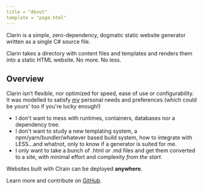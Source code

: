 ```yaml
---
title = "About"
template = "page.html"
---
```

Clarin is a simple, zero-dependency, dogmatic static website generator written as a single C# source file.

Clarin takes a directory with content files and templates and renders them into a static HTML website. No more. No less.

## Overview

Clarin isn’t flexible, nor optimized for speed, ease of use or configurability.
It was modelled to satisfy *[my](https://luismedel.com)* personal needs and preferences (which could be yours' too if you're lucky enough!)

* I don't want to mess with runtimes, containers, databases nor a dependency tree.
* I don't want to study a new templating system, a npm/yarn/bundler/whatever based build system, how to integrate with LESS...and whatnot, only to know if a generator is suited for me.
* I only want to take a bunch of .html or .md files and get them converted to a site, with minimal effort and complexity *from the start*.

Websites built with Clrain can be deployed **anywhere**.

Learn more and contribute on [GitHub]({site.clarin-github}).
